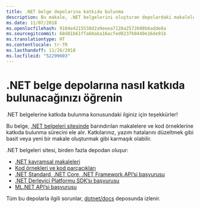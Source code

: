 ```yaml
---
title: .NET belge depolarına katkıda bulunma
description: Bu makale, .NET belgelerini oluşturan depolardaki makalelere ve kod örneklerine katkıda bulunma sürecini ele alır.
ms.date: 11/07/2018
ms.openlocfilehash: 9104e4215538d2a9eeea7128a2572608b6adde8a
ms.sourcegitcommit: 68d81b61ffa60aba16acfed023760449e16de91b
ms.translationtype: HT
ms.contentlocale: tr-TR
ms.lasthandoff: 11/26/2018
ms.locfileid: "52299603"
---
```

# <a name="learn-how-to-contribute-to-the-net-docs-repositories"></a>.NET belge depolarına nasıl katkıda bulunacağınızı öğrenin

.NET belgelerine katkıda bulunma konusundaki ilginiz için teşekkürler!

Bu belge, [.NET belgeleri sitesinde](https://docs.microsoft.com/dotnet) barındırılan makalelere ve kod örneklerine katkıda bulunma sürecini ele alır. Katkılarınız, yazım hatalarını düzeltmek gibi basit veya yeni bir makale oluşturmak gibi karmaşık olabilir.

.NET belgeleri sitesi, birden fazla depodan oluşur:

- [.NET kavramsal makaleleri](https://github.com/dotnet/docs)
- [Kod örnekleri ve kod parçacıkları](https://github.com/dotnet/samples)
- [.NET Standard, .NET Core, .NET Framework API’si başvurusu](https://github.com/dotnet/dotnet-api-docs)
- [.NET Derleyici Platformu SDK’sı başvurusu](https://github.com/dotnet/roslyn-api-docs)
- [ML.NET API’si başvurusu](https://github.com/dotnet/ml-api-docs)

Tüm bu depolarla ilgili sorunlar, [dotnet/docs](https://github.com/dotnet/docs/issues) deposunda izlenir.
